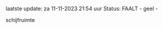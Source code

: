 laatste update: 
za 11-11-2023 21:54   uur 
Status: FAALT - geel - 
<div class="service Y">schijfruimte</div>